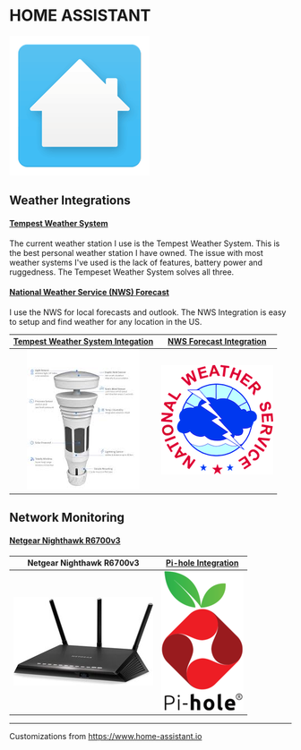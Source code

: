 # HOME ASSISTANT
![Home Assistant](./www/images/loading-screen.gif)

## Weather Integrations

#### [Tempest Weather System](https://weatherflow.com/tempest-weather-system/)
The current weather station I use is the Tempest Weather System. This is the best personal weather station I have owned. The issue with most weather systems I've used is the lack of features, battery power and ruggedness.  The Tempeset Weather System solves all three.

#### [National Weather Service (NWS) Forecast](https://www.home-assistant.io/integrations/nws/)
I use the NWS for local forecasts and outlook. The NWS Integration is easy to setup and find weather for any location in the US.

[Tempest Weather System Integation](https://github.com/briis/smartweatherudp) | [NWS Forecast Integration](https://www.home-assistant.io/integrations/nws/)
|:-------------:|:-------------:|
[![Tempest Weather System](./www/images/tempest-weather-system.jpg)](https://weatherflow.com/tempest-weather-system/) | [![NWS Integration](./www/images/nws-logo.png)](https://www.weather.gov/)

## Network Monitoring

#### [Netgear Nighthawk R6700v3](https://www.netgear.com/support/product/R6700V3.aspx)


Netgear Nighthawk R6700v3 | [Pi-hole Integration](https://www.home-assistant.io/integrations/pi_hole/)
|:-------------:|:-------------:|
[![Netgear Nighthawk R6700v3](./www/images/netgear-nighthawk.png)](https://www.netgear.com/support/product/R6700V3.aspx) | [![Pi-hole](./www/images/pi-hole.png)](https://pi-hole.net/)

---
Customizations from https://www.home-assistant.io
